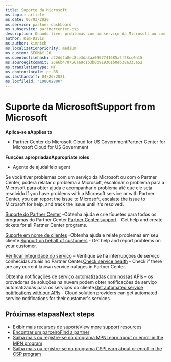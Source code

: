 ```yaml
---
title: Suporte da Microsoft
ms.topic: article
ms.date: 06/03/2020
ms.service: partner-dashboard
ms.subservice: partnercenter-csp
description: Quando tiver problemas com um serviço da Microsoft ou com o Partner Center, você poderá escalar para a Microsoft para obter ajuda e acompanhar o problema até que ele seja resolvido.
author: Kim-Davis
ms.author: kimnich
ms.localizationpriority: medium
ms.custom: SEOMAY.20
ms.openlocfilehash: a22dd2a8ec8ce3da3aa0967741685a2f28cc0a15
ms.sourcegitcommit: 26e6b470756aa9c1b3b0b919301b0eb38a335a52
ms.translationtype: MT
ms.contentlocale: pt-BR
ms.lasthandoff: 04/26/2021
ms.locfileid: "108002800"
---
```

# <a name="support-from-microsoft"></a><span data-ttu-id="062be-103">Suporte da Microsoft</span><span class="sxs-lookup"><span data-stu-id="062be-103">Support from Microsoft</span></span>

<span data-ttu-id="062be-104">**Aplica-se a**</span><span class="sxs-lookup"><span data-stu-id="062be-104">**Applies to**</span></span>

- <span data-ttu-id="062be-105">Partner Center do Microsoft Cloud for US Government</span><span class="sxs-lookup"><span data-stu-id="062be-105">Partner Center for Microsoft Cloud for US Government</span></span>

<span data-ttu-id="062be-106">**Funções apropriadas**</span><span class="sxs-lookup"><span data-stu-id="062be-106">**Appropriate roles**</span></span>

- <span data-ttu-id="062be-107">Agente de ajuda</span><span class="sxs-lookup"><span data-stu-id="062be-107">Help agent</span></span>

<span data-ttu-id="062be-108">Se você tiver problemas com um serviço da Microsoft ou com o Partner Center, poderá relatar o problema à Microsoft, escalonar o problema para a Microsoft para obter ajuda e acompanhar o problema até que ele seja resolvido.</span><span class="sxs-lookup"><span data-stu-id="062be-108">If you have problems with a Microsoft service or with Partner Center, you can report the issue to Microsoft, escalate the issue to Microsoft for help, and track the issue until it's resolved.</span></span>

<span data-ttu-id="062be-109">[Suporte do Partner Center](report-problems-with-partner-center.md) -Obtenha ajuda e crie tíquetes para todos os programas do Partner Center.</span><span class="sxs-lookup"><span data-stu-id="062be-109">[Partner Center support](report-problems-with-partner-center.md) - Get help and create tickets for all Partner Center programs.</span></span>

<span data-ttu-id="062be-110">[Suporte em nome de clientes](report-problems-on-behalf-of-a-customer.md) -Obtenha ajuda e relate problemas em seu cliente.</span><span class="sxs-lookup"><span data-stu-id="062be-110">[Support on behalf of customers](report-problems-on-behalf-of-a-customer.md) - Get help and report problems on your customer.</span></span>

<span data-ttu-id="062be-111">[Verificar integridade do serviço](check-service-health.md) – Verifique se há interrupções de serviço conhecidas atuais no Partner Center.</span><span class="sxs-lookup"><span data-stu-id="062be-111">[Check service health](check-service-health.md) - Check if there are any current known service outages in Partner Center.</span></span>

<span data-ttu-id="062be-112">[Obtenha notificações de serviço automatizadas com nossas APIs](get-automated-service-notifications-with-our-apis.md) – os provedores de soluções na nuvem podem obter notificações de serviço automatizadas para os serviços do cliente.</span><span class="sxs-lookup"><span data-stu-id="062be-112">[Get automated service notifications with our APIs](get-automated-service-notifications-with-our-apis.md) - Cloud solution providers can get automated service notifications for their customer's services.</span></span>

## <a name="next-steps"></a><span data-ttu-id="062be-113">Próximas etapas</span><span class="sxs-lookup"><span data-stu-id="062be-113">Next steps</span></span>

- [<span data-ttu-id="062be-114">Exibir mais recursos de suporte</span><span class="sxs-lookup"><span data-stu-id="062be-114">View more support resources</span></span>](https://partner.microsoft.com/support/?stage=1)
- [<span data-ttu-id="062be-115">Encontrar um parceiro</span><span class="sxs-lookup"><span data-stu-id="062be-115">Find a partner</span></span>](find-a-partner.md)
- [<span data-ttu-id="062be-116">Saiba mais ou registre-se no programa MPN</span><span class="sxs-lookup"><span data-stu-id="062be-116">Learn about or enroll in the MPN program</span></span>](https://partner.microsoft.com/membership)
- [<span data-ttu-id="062be-117">Saiba mais ou registre-se no programa CSP</span><span class="sxs-lookup"><span data-stu-id="062be-117">Learn about or enroll in the CSP program</span></span>](https://partner.microsoft.com/membership/cloud-solution-provider)
